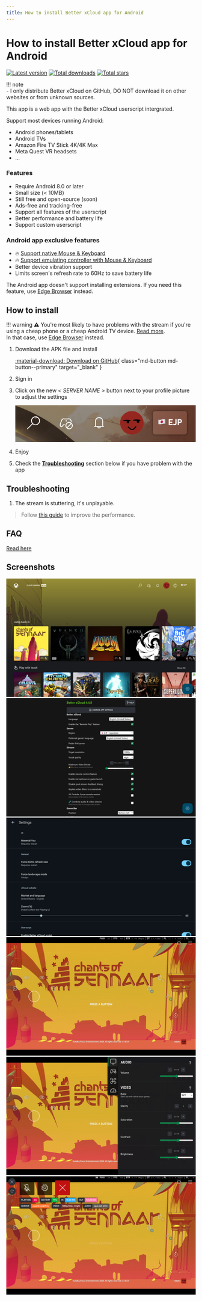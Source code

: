 ```yaml
---
title: How to install Better xCloud app for Android
---
```


# How to install Better xCloud app for Android

[![Latest version](https://img.shields.io/github/v/release/redphx/better-xcloud-android?label=latest)](https://github.com/redphx/better-xcloud-android/releases) 
[![Total downloads](https://img.shields.io/github/downloads/redphx/better-xcloud-android/total?color=%23e15f2c)](https://github.com/redphx/better-xcloud-android/releases) 
[![Total stars](https://img.shields.io/github/stars/redphx/better-xcloud-android?color=%23cca400)](https://github.com/redphx/better-xcloud-android/stargazers)  

!!! note  
    - I only distribute Better xCloud on GitHub, DO NOT download it on other websites or from unknown sources.

This app is a web app with the Better xCloud userscript intergrated.  

Support most devices running Android:  

- Android phones/tablets  
- Android TVs  
- Amazon Fire TV Stick 4K/4K Max
- Meta Quest VR headsets  
- ...

### Features
- Require Android 8.0 or later
- Small size (< 10MB)
- Still free and open-source (soon)
- Ads-free and tracking-free
- Support all features of the userscript
- Better performance and battery life
- Support custom userscript


### Android app exclusive features
- 🔥 [Support native Mouse & Keyboard](native-mouse-and-keyboard.md)
- 🔥 [Support emulating controller with Mouse & Keyboard](mouse-and-keyboard.md)
- Better device vibration support
- Limits screen's refresh rate to 60Hz to save battery life

The Android app doesn't support installing extensions. If you need this feature, use [Edge Browser](android-browser.md) instead.

## How to install

!!! warning
    ⚠️ You're most likely to have problems with the stream if you're using a cheap phone or a cheap Android TV device. [Read more](faq.md#android-app).  
    In that case, use [Edge Browser](android-browser.md) instead.


1. Download the APK file and install  

    [:material-download: Download on GitHub](https://github.com/redphx/better-xcloud-android/releases/latest){ class="md-button md-button--primary" target="_blank" }

2. Sign in

3. Click on the new *< SERVER NAME >* button next to your profile picture to adjust the settings

    ![Server button](images/server-button.png)

4. Enjoy

5. Check the [**Troubleshooting**](#troubleshooting) section below if you have problem with the app


## Troubleshooting

1. The stream is stuttering, it's unplayable.  
> Follow [this guide](guide/android-webview-tweaks.md) to improve the performance.


## FAQ
[Read here](faq.md#android-app)

## Screenshots

![Home](images/android/home.png)  
![Script settings](images/android/script-settings.png)  
![App settings](images/android/app-settings.png)  
![Playing](images/android/playing.png)  
![Stream settings](images/android/stream-settings.png)  
![Stream menu](images/android/stream-menu.png)  
